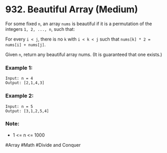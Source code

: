 # 932. Beautiful Array (Medium)

For some fixed `n`, an array `nums` is beautiful if it is a permutation of the integers `1, 2, ..., n`, such that:

For every `i < j`, there is no `k` with `i < k < j` such that `nums[k] * 2 = nums[i] + nums[j]`.

Given `n`, return any beautiful array nums. (It is guaranteed that one exists.)

### Example 1:

```
Input: n = 4
Output: [2,1,4,3]
```

### Example 2:

```
Input: n = 5
Output: [3,1,2,5,4]
```

### Note:

- 1 <= n <= 1000

#Array #Math #Divide and Conquer
